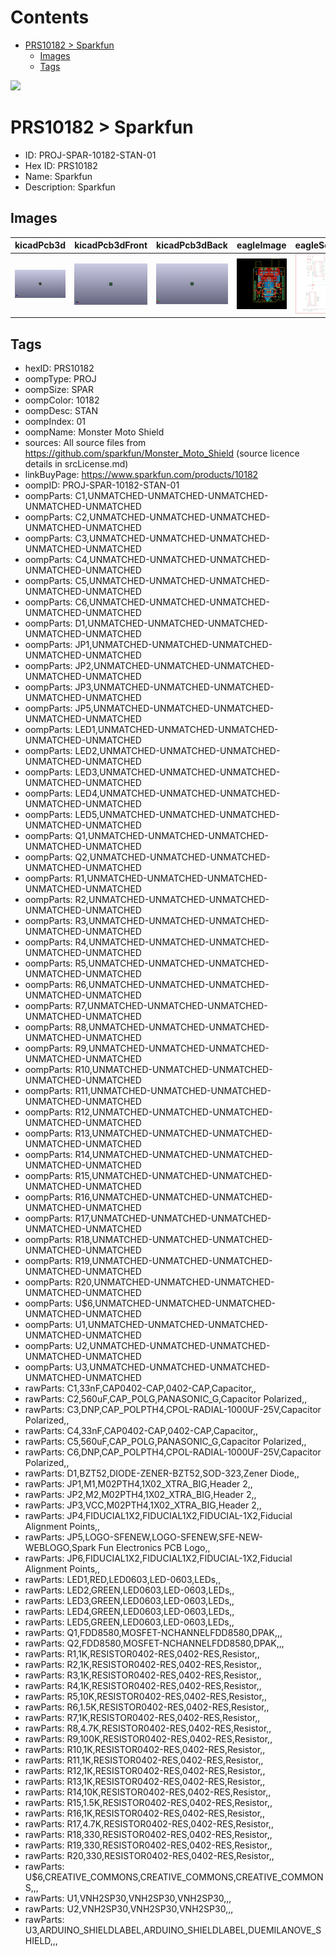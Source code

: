 



Contents
========

* [PRS10182 > Sparkfun](#prs10182--sparkfun)
	* [Images](#images)
	* [Tags](#tags)
  
![][im]
# PRS10182 > Sparkfun

- ID: PROJ-SPAR-10182-STAN-01
- Hex ID: PRS10182
- Name: Sparkfun
- Description: Sparkfun

## Images
  
  

|kicadPcb3d|kicadPcb3dFront|kicadPcb3dBack|eagleImage|eagleSchemImage|
| :---: | :---: | :---: | :---: | :---: |
|[![kicadPcb3d](kicadPcb3d_140.png)](kicadPcb3d.png)|[![kicadPcb3dFront](kicadPcb3dFront_140.png)](kicadPcb3dFront.png)|[![kicadPcb3dBack](kicadPcb3dBack_140.png)](kicadPcb3dBack.png)|[![eagleImage](eagleImage_140.png)](eagleImage.png)|[![eagleSchemImage](eagleSchemImage_140.png)](eagleSchemImage.png)|

## Tags

- hexID: PRS10182
- oompType: PROJ
- oompSize: SPAR
- oompColor: 10182
- oompDesc: STAN
- oompIndex: 01
- oompName: Monster Moto Shield
- sources: All source files from https://github.com/sparkfun/Monster_Moto_Shield (source licence details in srcLicense.md)
- linkBuyPage: https://www.sparkfun.com/products/10182
- oompID: PROJ-SPAR-10182-STAN-01
- oompParts: C1,UNMATCHED-UNMATCHED-UNMATCHED-UNMATCHED-UNMATCHED
- oompParts: C2,UNMATCHED-UNMATCHED-UNMATCHED-UNMATCHED-UNMATCHED
- oompParts: C3,UNMATCHED-UNMATCHED-UNMATCHED-UNMATCHED-UNMATCHED
- oompParts: C4,UNMATCHED-UNMATCHED-UNMATCHED-UNMATCHED-UNMATCHED
- oompParts: C5,UNMATCHED-UNMATCHED-UNMATCHED-UNMATCHED-UNMATCHED
- oompParts: C6,UNMATCHED-UNMATCHED-UNMATCHED-UNMATCHED-UNMATCHED
- oompParts: D1,UNMATCHED-UNMATCHED-UNMATCHED-UNMATCHED-UNMATCHED
- oompParts: JP1,UNMATCHED-UNMATCHED-UNMATCHED-UNMATCHED-UNMATCHED
- oompParts: JP2,UNMATCHED-UNMATCHED-UNMATCHED-UNMATCHED-UNMATCHED
- oompParts: JP3,UNMATCHED-UNMATCHED-UNMATCHED-UNMATCHED-UNMATCHED
- oompParts: JP5,UNMATCHED-UNMATCHED-UNMATCHED-UNMATCHED-UNMATCHED
- oompParts: LED1,UNMATCHED-UNMATCHED-UNMATCHED-UNMATCHED-UNMATCHED
- oompParts: LED2,UNMATCHED-UNMATCHED-UNMATCHED-UNMATCHED-UNMATCHED
- oompParts: LED3,UNMATCHED-UNMATCHED-UNMATCHED-UNMATCHED-UNMATCHED
- oompParts: LED4,UNMATCHED-UNMATCHED-UNMATCHED-UNMATCHED-UNMATCHED
- oompParts: LED5,UNMATCHED-UNMATCHED-UNMATCHED-UNMATCHED-UNMATCHED
- oompParts: Q1,UNMATCHED-UNMATCHED-UNMATCHED-UNMATCHED-UNMATCHED
- oompParts: Q2,UNMATCHED-UNMATCHED-UNMATCHED-UNMATCHED-UNMATCHED
- oompParts: R1,UNMATCHED-UNMATCHED-UNMATCHED-UNMATCHED-UNMATCHED
- oompParts: R2,UNMATCHED-UNMATCHED-UNMATCHED-UNMATCHED-UNMATCHED
- oompParts: R3,UNMATCHED-UNMATCHED-UNMATCHED-UNMATCHED-UNMATCHED
- oompParts: R4,UNMATCHED-UNMATCHED-UNMATCHED-UNMATCHED-UNMATCHED
- oompParts: R5,UNMATCHED-UNMATCHED-UNMATCHED-UNMATCHED-UNMATCHED
- oompParts: R6,UNMATCHED-UNMATCHED-UNMATCHED-UNMATCHED-UNMATCHED
- oompParts: R7,UNMATCHED-UNMATCHED-UNMATCHED-UNMATCHED-UNMATCHED
- oompParts: R8,UNMATCHED-UNMATCHED-UNMATCHED-UNMATCHED-UNMATCHED
- oompParts: R9,UNMATCHED-UNMATCHED-UNMATCHED-UNMATCHED-UNMATCHED
- oompParts: R10,UNMATCHED-UNMATCHED-UNMATCHED-UNMATCHED-UNMATCHED
- oompParts: R11,UNMATCHED-UNMATCHED-UNMATCHED-UNMATCHED-UNMATCHED
- oompParts: R12,UNMATCHED-UNMATCHED-UNMATCHED-UNMATCHED-UNMATCHED
- oompParts: R13,UNMATCHED-UNMATCHED-UNMATCHED-UNMATCHED-UNMATCHED
- oompParts: R14,UNMATCHED-UNMATCHED-UNMATCHED-UNMATCHED-UNMATCHED
- oompParts: R15,UNMATCHED-UNMATCHED-UNMATCHED-UNMATCHED-UNMATCHED
- oompParts: R16,UNMATCHED-UNMATCHED-UNMATCHED-UNMATCHED-UNMATCHED
- oompParts: R17,UNMATCHED-UNMATCHED-UNMATCHED-UNMATCHED-UNMATCHED
- oompParts: R18,UNMATCHED-UNMATCHED-UNMATCHED-UNMATCHED-UNMATCHED
- oompParts: R19,UNMATCHED-UNMATCHED-UNMATCHED-UNMATCHED-UNMATCHED
- oompParts: R20,UNMATCHED-UNMATCHED-UNMATCHED-UNMATCHED-UNMATCHED
- oompParts: U$6,UNMATCHED-UNMATCHED-UNMATCHED-UNMATCHED-UNMATCHED
- oompParts: U1,UNMATCHED-UNMATCHED-UNMATCHED-UNMATCHED-UNMATCHED
- oompParts: U2,UNMATCHED-UNMATCHED-UNMATCHED-UNMATCHED-UNMATCHED
- oompParts: U3,UNMATCHED-UNMATCHED-UNMATCHED-UNMATCHED-UNMATCHED
- rawParts: C1,33nF,CAP0402-CAP,0402-CAP,Capacitor,,
- rawParts: C2,560uF,CAP_POLG,PANASONIC_G,Capacitor Polarized,,
- rawParts: C3,DNP,CAP_POLPTH4,CPOL-RADIAL-1000UF-25V,Capacitor Polarized,,
- rawParts: C4,33nF,CAP0402-CAP,0402-CAP,Capacitor,,
- rawParts: C5,560uF,CAP_POLG,PANASONIC_G,Capacitor Polarized,,
- rawParts: C6,DNP,CAP_POLPTH4,CPOL-RADIAL-1000UF-25V,Capacitor Polarized,,
- rawParts: D1,BZT52,DIODE-ZENER-BZT52,SOD-323,Zener Diode,,
- rawParts: JP1,M1,M02PTH4,1X02_XTRA_BIG,Header 2,,
- rawParts: JP2,M2,M02PTH4,1X02_XTRA_BIG,Header 2,,
- rawParts: JP3,VCC,M02PTH4,1X02_XTRA_BIG,Header 2,,
- rawParts: JP4,FIDUCIAL1X2,FIDUCIAL1X2,FIDUCIAL-1X2,Fiducial Alignment Points,,
- rawParts: JP5,LOGO-SFENEW,LOGO-SFENEW,SFE-NEW-WEBLOGO,Spark Fun Electronics PCB Logo,,
- rawParts: JP6,FIDUCIAL1X2,FIDUCIAL1X2,FIDUCIAL-1X2,Fiducial Alignment Points,,
- rawParts: LED1,RED,LED0603,LED-0603,LEDs,,
- rawParts: LED2,GREEN,LED0603,LED-0603,LEDs,,
- rawParts: LED3,GREEN,LED0603,LED-0603,LEDs,,
- rawParts: LED4,GREEN,LED0603,LED-0603,LEDs,,
- rawParts: LED5,GREEN,LED0603,LED-0603,LEDs,,
- rawParts: Q1,FDD8580,MOSFET-NCHANNELFDD8580,DPAK,,,
- rawParts: Q2,FDD8580,MOSFET-NCHANNELFDD8580,DPAK,,,
- rawParts: R1,1K,RESISTOR0402-RES,0402-RES,Resistor,,
- rawParts: R2,1K,RESISTOR0402-RES,0402-RES,Resistor,,
- rawParts: R3,1K,RESISTOR0402-RES,0402-RES,Resistor,,
- rawParts: R4,1K,RESISTOR0402-RES,0402-RES,Resistor,,
- rawParts: R5,10K,RESISTOR0402-RES,0402-RES,Resistor,,
- rawParts: R6,1.5K,RESISTOR0402-RES,0402-RES,Resistor,,
- rawParts: R7,1K,RESISTOR0402-RES,0402-RES,Resistor,,
- rawParts: R8,4.7K,RESISTOR0402-RES,0402-RES,Resistor,,
- rawParts: R9,100K,RESISTOR0402-RES,0402-RES,Resistor,,
- rawParts: R10,1K,RESISTOR0402-RES,0402-RES,Resistor,,
- rawParts: R11,1K,RESISTOR0402-RES,0402-RES,Resistor,,
- rawParts: R12,1K,RESISTOR0402-RES,0402-RES,Resistor,,
- rawParts: R13,1K,RESISTOR0402-RES,0402-RES,Resistor,,
- rawParts: R14,10K,RESISTOR0402-RES,0402-RES,Resistor,,
- rawParts: R15,1.5K,RESISTOR0402-RES,0402-RES,Resistor,,
- rawParts: R16,1K,RESISTOR0402-RES,0402-RES,Resistor,,
- rawParts: R17,4.7K,RESISTOR0402-RES,0402-RES,Resistor,,
- rawParts: R18,330,RESISTOR0402-RES,0402-RES,Resistor,,
- rawParts: R19,330,RESISTOR0402-RES,0402-RES,Resistor,,
- rawParts: R20,330,RESISTOR0402-RES,0402-RES,Resistor,,
- rawParts: U$6,CREATIVE_COMMONS,CREATIVE_COMMONS,CREATIVE_COMMONS,,,
- rawParts: U1,VNH2SP30,VNH2SP30,VNH2SP30,,,
- rawParts: U2,VNH2SP30,VNH2SP30,VNH2SP30,,,
- rawParts: U3,ARDUINO_SHIELDLABEL,ARDUINO_SHIELDLABEL,DUEMILANOVE_SHIELD,,,



[im]: kicadPcb3d_450.png
